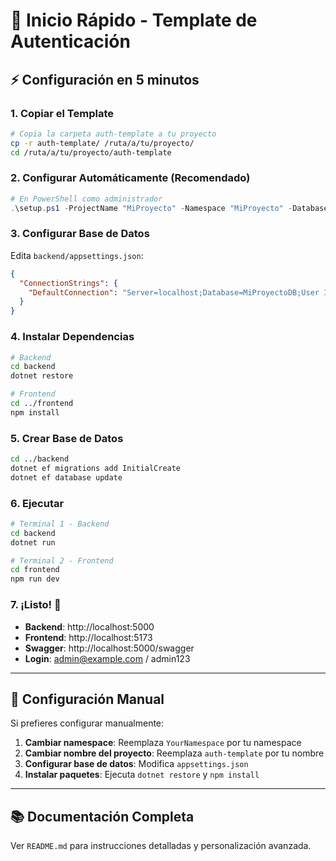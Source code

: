 # 🚀 Inicio Rápido - Template de Autenticación

## ⚡ Configuración en 5 minutos

### 1. Copiar el Template
```bash
# Copia la carpeta auth-template a tu proyecto
cp -r auth-template/ /ruta/a/tu/proyecto/
cd /ruta/a/tu/proyecto/auth-template
```

### 2. Configurar Automáticamente (Recomendado)
```powershell
# En PowerShell como administrador
.\setup.ps1 -ProjectName "MiProyecto" -Namespace "MiProyecto" -DatabaseType "PostgreSQL"
```

### 3. Configurar Base de Datos
Edita `backend/appsettings.json`:
```json
{
  "ConnectionStrings": {
    "DefaultConnection": "Server=localhost;Database=MiProyectoDB;User Id=tuusuario;Password=tucontraseña;"
  }
}
```

### 4. Instalar Dependencias
```bash
# Backend
cd backend
dotnet restore

# Frontend
cd ../frontend
npm install
```

### 5. Crear Base de Datos
```bash
cd ../backend
dotnet ef migrations add InitialCreate
dotnet ef database update
```

### 6. Ejecutar
```bash
# Terminal 1 - Backend
cd backend
dotnet run

# Terminal 2 - Frontend  
cd frontend
npm run dev
```

### 7. ¡Listo! 🎉
- **Backend**: http://localhost:5000
- **Frontend**: http://localhost:5173
- **Swagger**: http://localhost:5000/swagger
- **Login**: admin@example.com / admin123

---

## 🔧 Configuración Manual

Si prefieres configurar manualmente:

1. **Cambiar namespace**: Reemplaza `YourNamespace` por tu namespace
2. **Cambiar nombre del proyecto**: Reemplaza `auth-template` por tu nombre
3. **Configurar base de datos**: Modifica `appsettings.json`
4. **Instalar paquetes**: Ejecuta `dotnet restore` y `npm install`

---

## 📚 Documentación Completa

Ver `README.md` para instrucciones detalladas y personalización avanzada.
